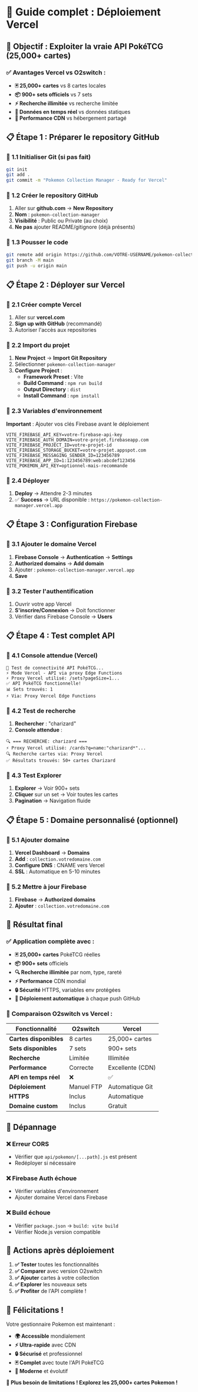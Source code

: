 # 🚀 Guide complet : Déploiement Vercel

## 🎯 Objectif : Exploiter la vraie API PokéTCG (25,000+ cartes)

### ✅ **Avantages Vercel vs O2switch :**
- **🃏 25,000+ cartes** vs 8 cartes locales
- **📦 900+ sets officiels** vs 7 sets
- **⚡ Recherche illimitée** vs recherche limitée
- **🔄 Données en temps réel** vs données statiques
- **🚀 Performance CDN** vs hébergement partagé

## 📋 **Étape 1 : Préparer le repository GitHub**

### 🔧 **1.1 Initialiser Git (si pas fait)**
```bash
git init
git add .
git commit -m "Pokemon Collection Manager - Ready for Vercel"
```

### 🔧 **1.2 Créer le repository GitHub**
1. Aller sur **github.com** → **New Repository**
2. **Nom** : `pokemon-collection-manager`
3. **Visibilité** : Public ou Private (au choix)
4. **Ne pas** ajouter README/gitignore (déjà présents)

### 🔧 **1.3 Pousser le code**
```bash
git remote add origin https://github.com/VOTRE-USERNAME/pokemon-collection-manager.git
git branch -M main
git push -u origin main
```

## 📋 **Étape 2 : Déployer sur Vercel**

### 🔧 **2.1 Créer compte Vercel**
1. Aller sur **vercel.com**
2. **Sign up with GitHub** (recommandé)
3. Autoriser l'accès aux repositories

### 🔧 **2.2 Import du projet**
1. **New Project** → **Import Git Repository**
2. Sélectionner `pokemon-collection-manager`
3. **Configure Project** :
   - **Framework Preset** : Vite
   - **Build Command** : `npm run build`
   - **Output Directory** : `dist`
   - **Install Command** : `npm install`

### 🔧 **2.3 Variables d'environnement**
**Important** : Ajouter vos clés Firebase avant le déploiement

```
VITE_FIREBASE_API_KEY=votre-firebase-api-key
VITE_FIREBASE_AUTH_DOMAIN=votre-projet.firebaseapp.com
VITE_FIREBASE_PROJECT_ID=votre-projet-id
VITE_FIREBASE_STORAGE_BUCKET=votre-projet.appspot.com
VITE_FIREBASE_MESSAGING_SENDER_ID=123456789
VITE_FIREBASE_APP_ID=1:123456789:web:abcdef123456
VITE_POKEMON_API_KEY=optionnel-mais-recommande
```

### 🔧 **2.4 Déployer**
1. **Deploy** → Attendre 2-3 minutes
2. ✅ **Success** → URL disponible : `https://pokemon-collection-manager.vercel.app`

## 📋 **Étape 3 : Configuration Firebase**

### 🔧 **3.1 Ajouter le domaine Vercel**
1. **Firebase Console** → **Authentication** → **Settings**
2. **Authorized domains** → **Add domain**
3. Ajouter : `pokemon-collection-manager.vercel.app`
4. **Save**

### 🔧 **3.2 Tester l'authentification**
1. Ouvrir votre app Vercel
2. **S'inscrire/Connexion** → Doit fonctionner
3. Vérifier dans Firebase Console → **Users**

## 📋 **Étape 4 : Test complet API**

### 🔧 **4.1 Console attendue (Vercel)**
```console
🧪 Test de connectivité API PokéTCG...
⚡ Mode Vercel - API via proxy Edge Functions
⚡ Proxy Vercel utilisé: /sets?pageSize=1...
✅ API PokéTCG fonctionnelle!
📊 Sets trouvés: 1
⚡ Via: Proxy Vercel Edge Functions
```

### 🔧 **4.2 Test de recherche**
1. **Rechercher** : "charizard"
2. **Console attendue** :
```console
🔍 === RECHERCHE: charizard ===
⚡ Proxy Vercel utilisé: /cards?q=name:"charizard*"...
🔍 Recherche cartes via: Proxy Vercel
✅ Résultats trouvés: 50+ cartes Charizard
```

### 🔧 **4.3 Test Explorer**
1. **Explorer** → Voir 900+ sets
2. **Cliquer** sur un set → Voir toutes les cartes
3. **Pagination** → Navigation fluide

## 📋 **Étape 5 : Domaine personnalisé (optionnel)**

### 🔧 **5.1 Ajouter domaine**
1. **Vercel Dashboard** → **Domains**
2. **Add** : `collection.votredomaine.com`
3. **Configure DNS** : CNAME vers Vercel
4. **SSL** : Automatique en 5-10 minutes

### 🔧 **5.2 Mettre à jour Firebase**
1. **Firebase** → **Authorized domains**
2. **Ajouter** : `collection.votredomaine.com`

## 🎯 **Résultat final**

### ✅ **Application complète avec :**
- **🃏 25,000+ cartes** PokéTCG réelles
- **📦 900+ sets** officiels
- **🔍 Recherche illimitée** par nom, type, rareté
- **⚡ Performance** CDN mondial
- **🔒 Sécurité** HTTPS, variables env protégées
- **🚀 Déploiement automatique** à chaque push GitHub

### 🔮 **Comparaison O2switch vs Vercel :**

| Fonctionnalité | O2switch | Vercel |
|---|---|---|
| **Cartes disponibles** | 8 cartes | 25,000+ cartes |
| **Sets disponibles** | 7 sets | 900+ sets |
| **Recherche** | Limitée | Illimitée |
| **Performance** | Correcte | Excellente (CDN) |
| **API en temps réel** | ❌ | ✅ |
| **Déploiement** | Manuel FTP | Automatique Git |
| **HTTPS** | Inclus | Automatique |
| **Domaine custom** | Inclus | Gratuit |

## 🔧 **Dépannage**

### **❌ Erreur CORS**
- Vérifier que `api/pokemon/[...path].js` est présent
- Redéployer si nécessaire

### **❌ Firebase Auth échoue**
- Vérifier variables d'environnement
- Ajouter domaine Vercel dans Firebase

### **❌ Build échoue**
- Vérifier `package.json` → `build: vite build`
- Vérifier Node.js version compatible

## 🚀 **Actions après déploiement**

1. **✅ Tester** toutes les fonctionnalités
2. **✅ Comparer** avec version O2switch
3. **✅ Ajouter** cartes à votre collection
4. **✅ Explorer** les nouveaux sets
5. **✅ Profiter** de l'API complète !

## 🎊 **Félicitations !**

Votre gestionnaire Pokemon est maintenant :
- **🌍 Accessible** mondialement
- **⚡ Ultra-rapide** avec CDN
- **🔒 Sécurisé** et professionnel
- **🃏 Complet** avec toute l'API PokéTCG
- **🚀 Moderne** et évolutif

**🎯 Plus besoin de limitations ! Explorez les 25,000+ cartes Pokemon !**